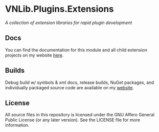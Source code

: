 # VNLib.Plugins.Extensions
*A collection of extension libraries for rapid plugin development*

## Docs
You can find the documentation for this module and all child extension projects on my website [here](https://www.vaughnnugent.com/resources/software/articles?tags=docs,_VNLib.Plugins.Extensions).

## Builds
Debug build w/ symbols & xml docs, release builds, NuGet packages, and individually packaged source code are available on my [website](https://www.vaughnnugent.com/resources/software/modules/vnlib.plugins.extensions).

## License
All source files in this repository is licensed under the GNU Affero General Public License (or any later version).
See the LICENSE file for more information.
